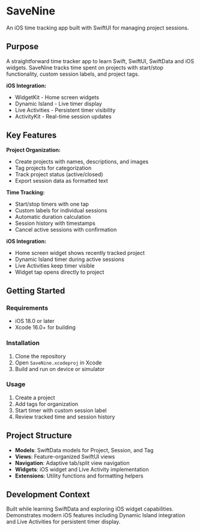 # SaveNine

An iOS time tracking app built with SwiftUI for managing project sessions.

## Purpose

A straightforward time tracker app to learn Swift, SwiftUI, SwiftData and iOS widgets. SaveNine tracks time spent on projects with start/stop functionality, custom session labels, and project tags.

**iOS Integration:**
- WidgetKit - Home screen widgets
- Dynamic Island - Live timer display
- Live Activities - Persistent timer visibility
- ActivityKit - Real-time session updates

## Key Features

**Project Organization:**
- Create projects with names, descriptions, and images
- Tag projects for categorization
- Track project status (active/closed)
- Export session data as formatted text

**Time Tracking:**
- Start/stop timers with one tap
- Custom labels for individual sessions
- Automatic duration calculation
- Session history with timestamps
- Cancel active sessions with confirmation

**iOS Integration:**
- Home screen widget shows recently tracked project
- Dynamic Island timer during active sessions
- Live Activities keep timer visible
- Widget tap opens directly to project

## Getting Started

### Requirements
- iOS 18.0 or later
- Xcode 16.0+ for building

### Installation
1. Clone the repository
2. Open `SaveNine.xcodeproj` in Xcode
3. Build and run on device or simulator

### Usage
1. Create a project
2. Add tags for organization
3. Start timer with custom session label
4. Review tracked time and session history

## Project Structure

- **Models**: SwiftData models for Project, Session, and Tag
- **Views**: Feature-organized SwiftUI views
- **Navigation**: Adaptive tab/split view navigation
- **Widgets**: iOS widget and Live Activity implementation
- **Extensions**: Utility functions and formatting helpers

## Development Context

Built while learning SwiftData and exploring iOS widget capabilities. Demonstrates modern iOS features including Dynamic Island integration and Live Activities for persistent timer display.

